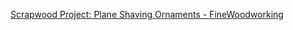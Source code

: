 <a href="https://t.umblr.com/redirect?z=https%3A%2F%2Fwww.finewoodworking.com%2F2018%2F12%2F10%2Fscrapwood-project-plane-shaving-ornaments&amp;t=Mjc2MTc3NWM5M2VkZTU1MWM4OTZlZjkwODAzMzUwZjYzZjQ3MTA0OCxiY2Q2NGZlMWZkM2M0NGRlMDcxMWUzZDZkYWMxNDAyOTcwMGVmYTU0" target="_blank">Scrapwood Project: Plane Shaving Ornaments - FineWoodworking</a>
